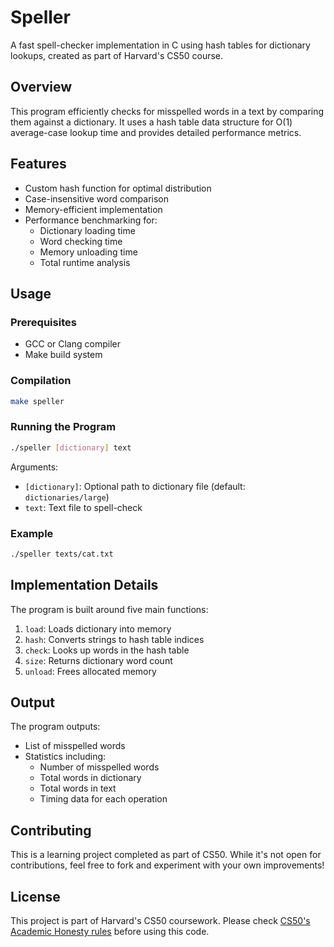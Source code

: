 # Speller

A fast spell-checker implementation in C using hash tables for dictionary lookups, created as part of Harvard's CS50 course.

## Overview

This program efficiently checks for misspelled words in a text by comparing them against a dictionary. It uses a hash table data structure for O(1) average-case lookup time and provides detailed performance metrics.

## Features

- Custom hash function for optimal distribution
- Case-insensitive word comparison
- Memory-efficient implementation
- Performance benchmarking for:
  - Dictionary loading time
  - Word checking time
  - Memory unloading time
  - Total runtime analysis

## Usage

### Prerequisites
- GCC or Clang compiler
- Make build system

### Compilation
```bash
make speller
```

### Running the Program
```bash
./speller [dictionary] text
```
Arguments:
- `[dictionary]`: Optional path to dictionary file (default: `dictionaries/large`)
- `text`: Text file to spell-check

### Example
```bash
./speller texts/cat.txt
```

## Implementation Details

The program is built around five main functions:

1. `load`: Loads dictionary into memory
2. `hash`: Converts strings to hash table indices
3. `check`: Looks up words in the hash table
4. `size`: Returns dictionary word count
5. `unload`: Frees allocated memory

## Output

The program outputs:
- List of misspelled words
- Statistics including:
  - Number of misspelled words
  - Total words in dictionary
  - Total words in text
  - Timing data for each operation

## Contributing

This is a learning project completed as part of CS50. While it's not open for contributions, feel free to fork and experiment with your own improvements!

## License

This project is part of Harvard's CS50 coursework. Please check [CS50's Academic Honesty rules](https://cs50.harvard.edu/x/2024/honesty/) before using this code.

